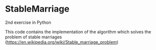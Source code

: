 # StableMarriage
2nd exercise in Python

This code contains the implementation of the algorithm which solves the problem of stable marriages (https://en.wikipedia.org/wiki/Stable_marriage_problem)
